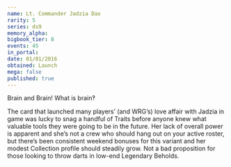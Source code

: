 ```yaml
---
name: Lt. Commander Jadzia Dax
rarity: 5
series: ds9
memory_alpha:
bigbook_tier: 8
events: 45
in_portal:
date: 01/01/2016
obtained: Launch
mega: false
published: true
---
```


Brain and Brain! What is brain‽

The card that launched many players’ (and WRG’s) love affair with Jadzia in game was lucky to snag a handful of Traits before anyone knew what valuable tools they were going to be in the future. Her lack of overall power is apparent and she’s not a crew who should hang out on your active roster, but there’s been consistent weekend bonuses for this variant and her modest Collection profile should steadily grow. Not a bad proposition for those looking to throw darts in low-end Legendary Beholds.
